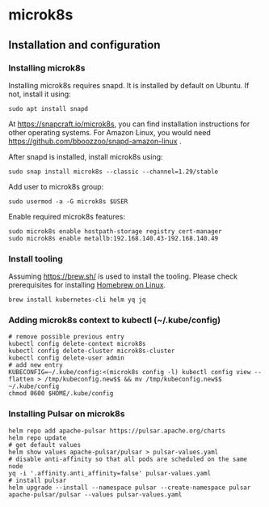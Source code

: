 # microk8s

## Installation and configuration

### Installing microk8s

Installing microk8s requires snapd. It is installed by default on Ubuntu. If not, install it using:

```shell
sudo apt install snapd
```

At https://snapcraft.io/microk8s, you can find installation instructions for other operating systems.
For Amazon Linux, you would need https://github.com/bboozzoo/snapd-amazon-linux .

After snapd is installed, install microk8s using:

```shell
sudo snap install microk8s --classic --channel=1.29/stable
```

Add user to microk8s group:

```shell
sudo usermod -a -G microk8s $USER
```

Enable required microk8s features:

```shell
sudo microk8s enable hostpath-storage registry cert-manager
sudo microk8s enable metallb:192.168.140.43-192.168.140.49
```

### Install tooling

Assuming https://brew.sh/ is used to install the tooling. Please check prerequisites for installing [Homebrew on Linux](https://docs.brew.sh/Homebrew-on-Linux#requirements).

```shell
brew install kubernetes-cli helm yq jq
```

### Adding microk8s context to kubectl (~/.kube/config)

```shell
# remove possible previous entry
kubectl config delete-context microk8s
kubectl config delete-cluster microk8s-cluster
kubectl config delete-user admin
# add new entry
KUBECONFIG=~/.kube/config:<(microk8s config -l) kubectl config view --flatten > /tmp/kubeconfig.new$$ && mv /tmp/kubeconfig.new$$ ~/.kube/config
chmod 0600 $HOME/.kube/config
```

### Installing Pulsar on microk8s

```shell
helm repo add apache-pulsar https://pulsar.apache.org/charts
helm repo update
# get default values
helm show values apache-pulsar/pulsar > pulsar-values.yaml
# disable anti-affinity so that all pods are scheduled on the same node
yq -i '.affinity.anti_affinity=false' pulsar-values.yaml
# install pulsar
helm upgrade --install --namespace pulsar --create-namespace pulsar apache-pulsar/pulsar --values pulsar-values.yaml
```